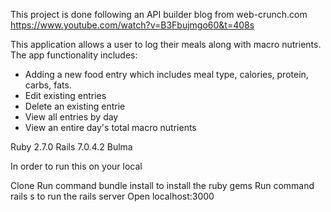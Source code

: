 This project is done following an API builder blog from web-crunch.com https://www.youtube.com/watch?v=B3Fbujmgo60&t=408s

This application allows a user to log their meals along with macro nutrients. The app functionality includes:
- Adding a new food entry which includes meal type, calories, protein, carbs, fats.
- Edit existing entries
- Delete an existing entrie
- View all entries by day
- View an entire day's total macro nutrients

Ruby 2.7.0
Rails 7.0.4.2
Bulma

In order to run this on your local

Clone
Run command bundle install to install the ruby gems
Run command rails s to run the rails server
Open localhost:3000